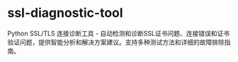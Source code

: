 # ssl-diagnostic-tool
Python SSL/TLS 连接诊断工具 - 自动检测和诊断SSL证书问题、连接错误和证书验证问题，提供智能分析和解决方案建议。支持多种测试方法和详细的故障排除指南。
